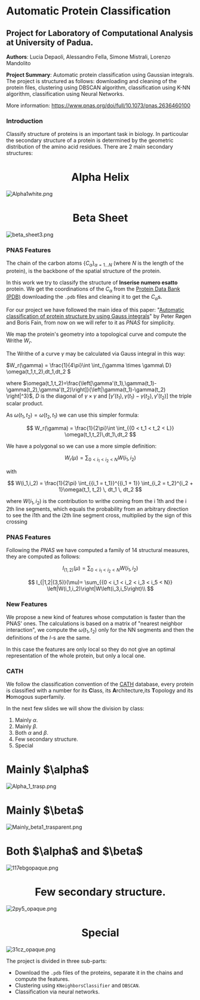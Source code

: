 # Automatic Protein Classification
## Project for Laboratory of Computational Analysis at University of Padua.

**Authors**: Lucia Depaoli, Alessandro Fella, Simone Mistrali, Lorenzo Mandolito

**Project Summary**: Automatic protein classification using Gaussian integrals. The project is structured as follows: downloading and cleaning of the protein files, clustering using DBSCAN algorithm, classification using K-NN algorithm, classification using Neural Networks.

More information: https://www.pnas.org/doi/full/10.1073/pnas.2636460100

### Introduction
Classify structure of proteins is an important task in biology. In particoular the secondary structure of a protein is determined by the geometric distribution of the amino acid residues. There are $2$ main secondary structures:

# <center>Alpha Helix</center>
![Alpha1white.png](attachment:img/Alpha1white.png)

# <center>Beta Sheet</center>
![beta_sheet3.png](attachment:img/beta_sheet3.png)

### PNAS Features
The chain of the carbon atoms $\{C_{\alpha}\}_{\alpha = 1 \dots N}$ (where $N$ is the length of the protein), is the backbone of the spatial structure of the protein.

In this work we try to classify the structure of **Inserise numero esatto** protein. We get the coordinations of the $C_{\alpha}$ from the [Protein Data Bank (PDB)](https://www.rcsb.org/) downloading the `.pdb` files and cleaning it to get the $C_\alpha$s.

For our project we have followed the main idea of this paper: "[Automatic classification of protein structure by using
Gauss integrals](https://doi.org/10.1073/pnas.2636460100)" by Peter Røgen and Boris Fain, from now on we will refer to it as *PNAS* for simplicity.

We map the protein's geometry into a topological curve and compute the Writhe $W_r$.

The Writhe of a curve $\gamma$ may be calculated via Gauss integral in this way:  

$W_r(\gamma) = \frac{1}{4\pi}\int \int_{\gamma \times \gamma\ D} \omega(t_1,t_2)\,dt_1\,dt_2 $

where $\omega(t_1,t_2)=\frac{\left[\gamma'(t_1),\gamma(t_1)-\gamma(t_2),\gamma'(t_2)\right]}{\left|\gamma(t_1)-\gamma(t_2) \right|^3}$, $D$ is the diagonal of $\gamma\times\gamma$ and $\left[\gamma'(t_1),\gamma(t_1)-\gamma(t_2),\gamma'(t_2)\right]$ the triple scalar product. 

As $\omega(t_1,t_2)=\omega(t_2,t_1)$ we can use this simpler formula:

$$
W_r(\gamma) = \frac{1}{2\pi}\int \int_{{0 < t_1 < t_2 < L}} \omega(t_1,t_2)\,dt_1\,dt_2
$$

We have a polygonal so we can use a more simple definition:

$$
W_r(\mu) =  \sum_{{0 < i_1 < i_2 < N}} W(i_1, i_2)
$$

with

$$
W(i_1,i_2) = \frac{1}{2\pi} \int_{{i_1 = t_1}}^{{i_1 + 1}} \int_{i_2 = t_2}^{i_2 + 1}\omega(t_1, t_2) \, dt_1 \, dt_2
$$

where $W(i_1, i_2)$ is the contribution to writhe coming from the i 1th
and the i 2th line segments, which equals the probability from an
arbitrary direction to see the i1th and the i2th line segment cross,
multiplied by the sign of this crossing

### PNAS Features

Following the *PNAS* we have computed a family of $14$ structural measures, they are computed as follows:

$$
I_{(1,2)}(\mu)= \sum_{{0 < i_1 < i_2 < N}} W\left(i_1, i_2\right)
$$

$$
I_{|1,2|(3,5)}(\mu)= \sum_{{0 < i_1 < i_2 < i_3 < i_5 < N}} \left|W(i_1,i_2)\right|W\left(i_3,i_5\right)\\
$$

### New Features
We propose a new kind of features whose computation is faster than the PNAS' ones. The calculations is based on a matrix of "nearest neighbor interaction", we compute the $\omega(t_1,t_2)$ only for the NN segments and then the definitions of the $I$-s are the same.

In this case the features are only local so they do not give an optimal representation of the whole protein, but only a local one.

### CATH

We follow the classification convention of the [CATH](https://www.cathdb.info/) database, every protein is classified with a number for its **C**lass, its **A**rchitecture,its **T**opology and its **H**omogous superfamily. 

In the next few slides we will show the division by class:
1. Mainly $\alpha$.
2. Mainly $\beta$.
3. Both $\alpha$ and $\beta$.
4. Few secondary structure.
6. Special

<h1>Mainly $\alpha$ </h1>

![Alpha_1_trasp.png](attachment:Alpha_1_trasp.png)

<h1>Mainly $\beta$ </h1>

![Mainly_beta1_trasparent.png](attachment:Mainly_beta1_trasparent.png)

<h1>Both $\alpha$ and $\beta$</h1>

![117ebgopaque.png](attachment:117ebgopaque.png)

<h1><center>Few secondary structure. </center></h1>

![2py5_opaque.png](attachment:2py5_opaque.png)

<h1><center>Special </center></h1>

![31cz_opaque.png](attachment:31cz_opaque.png)

The project is divided in three sub-parts:

- Download the `.pdb` files of the proteins, separate it in the chains and compute the features.
- Clustering using `KNeighborsClassifier` and `DBSCAN`.
- Classification via neural networks.
